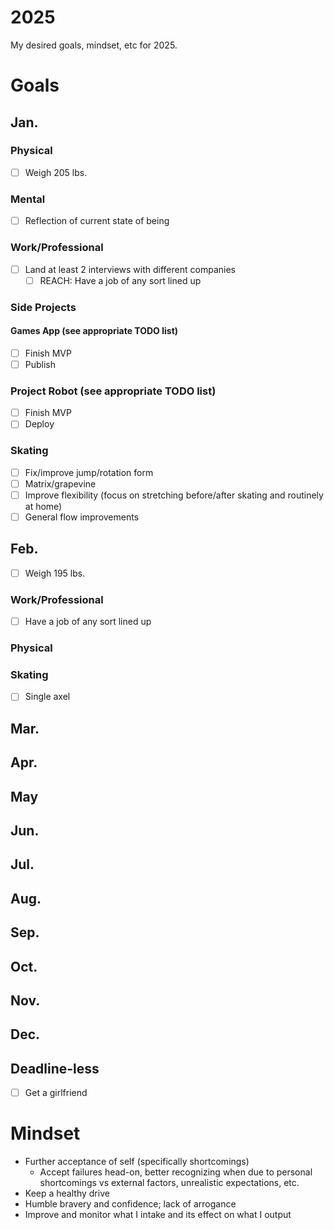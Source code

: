 # 2025
My desired goals, mindset, etc for 2025.

# Goals

## Jan.

### Physical
- [ ] Weigh 205 lbs.

### Mental
- [ ] Reflection of current state of being

### Work/Professional
- [ ] Land at least 2 interviews with different companies
    - [ ] REACH: Have a job of any sort lined up

### Side Projects

#### Games App (see appropriate TODO list)
- [ ] Finish MVP
- [ ] Publish

### Project Robot (see appropriate TODO list)
- [ ] Finish MVP
- [ ] Deploy

### Skating
- [ ] Fix/improve jump/rotation form
- [ ] Matrix/grapevine
- [ ] Improve flexibility (focus on stretching before/after skating and routinely at home)
- [ ] General flow improvements

## Feb.
- [ ] Weigh 195 lbs.

### Work/Professional
- [ ] Have a job of any sort lined up

### Physical

### Skating
- [ ] Single axel

## Mar.

## Apr.

## May

## Jun.

## Jul.

## Aug.

## Sep.

## Oct.

## Nov.

## Dec.

## Deadline-less
- [ ] Get a girlfriend

# Mindset
- Further acceptance of self (specifically shortcomings)
    - Accept failures head-on, better recognizing when due to personal shortcomings vs
        external factors,  unrealistic expectations, etc.
- Keep a healthy drive
- Humble bravery and confidence; lack of arrogance
- Improve and monitor what I intake and its effect on what I output
